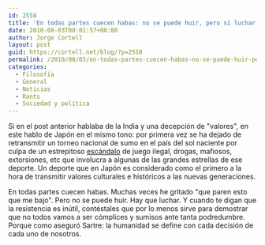 ```yaml
---
id: 2558
title: 'En todas partes cuecen habas: no se puede huir, pero sí luchar'
date: 2010-08-03T00:01:57+00:00
author: Jorge Cortell
layout: post
guid: https://cortell.net/blog/?p=2558
permalink: /2010/08/03/en-todas-partes-cuecen-habas-no-se-puede-huir-pero-si-luchar/
categories:
  - Filosofí­a
  - General
  - Noticias
  - Rants
  - Sociedad y polí­tica
---
```

Si en el post anterior hablaba de la India y una decepción de "valores", en este hablo de Japón en el mismo tono: por primera vez se ha dejado de retransmitir un torneo nacional de sumo en el país del sol naciente por culpa de un estrepitoso <a title="https://www.radical.es/informacion.php?iinfo=15623" href="https://www.radical.es/informacion.php?iinfo=15623" target="_blank">escándalo</a> de juego ilegal, drogas, mafiosos, extorsiones, etc que involucra a algunas de las grandes estrellas de ese deporte. Un deporte que en Japón es considerado como el primero a la hora de transmitir valores culturales e históricos a las nuevas generaciones.

En todas partes cuecen habas. Muchas veces he gritado "que paren esto que me bajo". Pero no se puede huir. Hay que luchar. Y cuando te digan que la resistencia es inútil, contéstales que por lo menos sirve para demostrar que no todos vamos a ser cómplices y sumisos ante tanta podredumbre. Porque como aseguró Sartre: la humanidad se define con cada decisión de cada uno de nosotros.